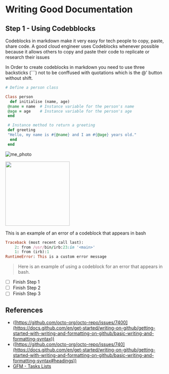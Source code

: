# Writing Good Documentation

## Step 1 - Using Codebblocks


Codeblocks in markdown make it very easy for tech people to copy, paste, share code.
A good cloud engineer uses Codeblocks whenever possible because it allows others to copy and paste their code to replicate or research their issues



In Order to create codeblocks in markdown you need to use three backsticks (```) not to be conffused with quotations which is the @' button without shift. 

``` ruby
# Define a person class

Class person
  def initialise (name, age)
 @name = name  # Instance variable for the person's name
 @age = age    # Instance variable for the person's age
 end

 # Instance method to return a greeting
 def greeting
 "Hello, my name is #{@name} and I am #{@age} years old."
  end
 end
```
![me_photo](https://github.com/user-attachments/assets/b7c6159d-eee6-477b-a235-62187fb86e10)

<img width="200px" src="https://github.com/user-attachments/assets/b7c6159d-eee6-477b-a235-62187fb86e10" />

This is an example of an error of a codeblock that appears in bash

``` ruby
Traceback (most recent call last):
    2: from /usr/bin/irb:23:in '<main>'
    1: from (irb):1
RuntimeError: This is a custom error message
```

> Here is an example of using a codeblock for an error that appears in bash.

- [ ] Finish Step 1
- [ ] Finish Step 2
- [ ] Finish Step 3      

## References

- ([https://github.com/octo-org/octo-repo/issues/7400](https://docs.github.com/en/get-started/writing-on-github/getting-started-with-writing-and-formatting-on-github/basic-writing-and-formatting-syntax))
- ([https://github.com/octo-org/octo-repo/issues/740](https://docs.github.com/en/get-started/writing-on-github/getting-started-with-writing-and-formatting-on-github/basic-writing-and-formatting-syntax#headings))
- [GFM - Tasks Lists](https://docs.github.com/en/get-started/writing-on-github/getting-started-with-writing-and-formatting-on-github/basic-writing-and-formatting-syntax#images)

